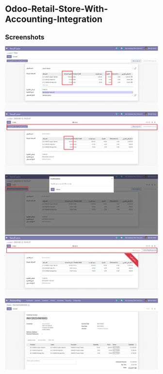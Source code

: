 # Odoo-Retail-Store-With-Accounting-Integration

## Screenshots

<picture>
 <img alt="Screenshot1" src="https://raw.githubusercontent.com/ambientWave/Odoo-Retail-Store-With-Accounting-Integration/main/Image1.png">
</picture>

<picture>
 <img alt="Screenshot2" src="https://raw.githubusercontent.com/ambientWave/Odoo-Retail-Store-With-Accounting-Integration/main/Image2.png">
</picture>

<picture>
 <img alt="Screenshot3" src="https://raw.githubusercontent.com/ambientWave/Odoo-Retail-Store-With-Accounting-Integration/main/Image3.png">
</picture>

<picture>
 <img alt="Screenshot4" src="https://raw.githubusercontent.com/ambientWave/Odoo-Retail-Store-With-Accounting-Integration/main/Image4.png">
</picture>

<picture>
 <img alt="Screenshot5" src="https://raw.githubusercontent.com/ambientWave/Odoo-Retail-Store-With-Accounting-Integration/main/Image5.png">
</picture>
